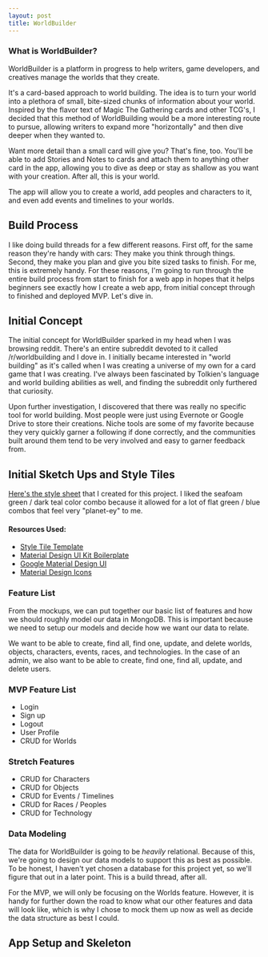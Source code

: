 ```yaml
---
layout: post
title: WorldBuilder
---
```


### What is WorldBuilder? 

WorldBuilder is a platform in progress to help writers, game developers, and creatives manage the worlds that they create. 

It's a card-based approach to world building. The idea is to turn your world into a plethora of small, bite-sized chunks of information about your world. Inspired by the flavor text of Magic The Gathering cards and other TCG's, I decided that this method of WorldBuilding would be a more interesting route to pursue, allowing writers to expand more "horizontally" and then dive deeper when they wanted to. 

Want more detail than a small card will give you? That's fine, too. You'll be able to add Stories and Notes to cards and attach them to anything other card in the app, allowing you to dive as deep or stay as shallow as you want with your creation. After all, this is your world. 

The app will allow you to create a world, add peoples and characters to it, and even add events and timelines to your worlds. 

## Build Process
I like doing build threads for a few different reasons. First off, for the same reason they're handy with cars: They make you think through things. Second, they make you plan and give you bite sized tasks to finish. 
For me, this is extremely handy. For these reasons, I'm going to run through the entire build process from start to finish for a web app in hopes that it helps beginners see exactly how I create a web app, from initial concept through to finished and deployed MVP. Let's dive in. 

## Initial Concept 
The initial concept for WorldBuilder sparked in my head when I was browsing reddit. There's an entire subreddit devoted to it called /r/worldbuilding and I dove in. I initially became interested in "world building" as it's called when I was creating a universe of my own for a card game that I was creating. I've always been fascinated by Tolkien's language and world building abilities as well, and finding the subreddit only furthered that curiosity. 

Upon further investigation, I discovered that there was really no specific tool for world building. Most people were just using Evernote or Google Drive to store their creations. Niche tools are some of my favorite because they very quickly garner a following if done correctly, and the communities built around them tend to be very involved and easy to garner feedback from. 

## Initial Sketch Ups and Style Tiles 
[Here's the style sheet](https://www.behance.net/gallery/38158327/WorldBuilder-Mockups) that I created for this project. I liked the seafoam green / dark teal color combo because it allowed for a lot of flat green / blue combos that feel very "planet-ey" to me. 

#### Resources Used: 
* [Style Tile Template](http://www.sketchappsources.com/free-source/1772-style-tile-template-sketch-freebie-resource.html)
* [Material Design UI Kit Boilerplate](http://www.sketchappsources.com/free-source/1661-material-design-ui-kit-boilerplate-sketch-freebie-resource.html)
* [Google Material Design UI](http://www.sketchappsources.com/free-source/597-google-material-design-ui-sketch-app.html)
* [Material Design Icons](http://www.sketchappsources.com/free-source/1692-350-free-icons-webalys-sketch-freebie-resource.html)

### Feature List 
From the mockups, we can put together our basic list of features and how we should roughly model our data in MongoDB. This is important because we need to setup our models and decide how we want our data to relate. 

We want to be able to create, find all, find one, update, and delete worlds, objects, characters, events, races, and technologies. In the case of an admin, we also want to be able to create, find one, find all, update, and delete users. 

### MVP Feature List 
* Login
* Sign up 
* Logout 
* User Profile 
* CRUD for Worlds

### Stretch Features 
* CRUD for Characters 
* CRUD for Objects
* CRUD for Events / Timelines 
* CRUD for Races / Peoples 
* CRUD for Technology 

### Data Modeling
The data for WorldBuilder is going to be _heavily_ relational. Because of this, we're going to design our data models to support this as best as possible. 
To be honest, I haven't yet chosen a database for this project yet, so we'll figure that out in a later point. This is a build thread, after all.

For the MVP, we will only be focusing on the Worlds feature. However, it is handy for further down the road to know what our other features and data will look like, which is why I chose to mock them up now as well as decide the data structure as best I could.  

## App Setup and Skeleton



